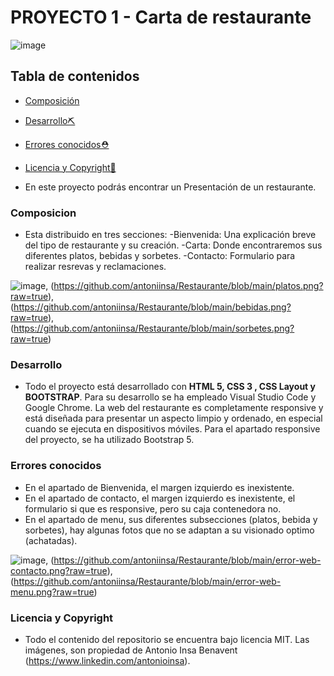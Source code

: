 # PROYECTO 1 - Carta de restaurante

![image](https://github.com/antoniinsa/Restaurante/blob/main/portada.png?raw=true)

## Tabla de contenidos

- [Composición](#composicion)
- [Desarrollo⛏️](#desarrollo)
- [Errores conocidos⛑️](#errores-conocidos)
- [Licencia y Copyright📃](#licencia-y-copyright)

- En este proyecto podrás encontrar un Presentación de un restaurante.

### Composicion
- Esta distribuido en tres secciones:
                                        -Bienvenida: Una explicación breve del tipo de restaurante y su creación.
                                        -Carta: Donde encontraremos sus diferentes platos, bebidas y sorbetes.
                                        -Contacto: Formulario para realizar resrevas y reclamaciones.

![image](https://github.com/antoniinsa/Restaurante/blob/main/portada.png?raw=true), (https://github.com/antoniinsa/Restaurante/blob/main/platos.png?raw=true), (https://github.com/antoniinsa/Restaurante/blob/main/bebidas.png?raw=true), (https://github.com/antoniinsa/Restaurante/blob/main/sorbetes.png?raw=true)

### Desarrollo
- Todo el proyecto está desarrollado con **HTML 5, CSS 3 , CSS Layout y BOOTSTRAP**. Para su desarrollo se ha empleado Visual Studio Code y Google Chrome. La web del restaurante es completamente responsive y está diseñada para presentar un aspecto limpio y ordenado, en especial cuando se ejecuta en dispositivos móviles. Para el apartado responsive del proyecto, se ha utilizado Bootstrap 5.


### Errores conocidos
- En el apartado de Bienvenida, el margen izquierdo es inexistente.
- En el apartado de contacto, el margen izquierdo es inexistente, el formulario si que es responsive, pero su caja contenedora no.
- En el apartado de menu, sus diferentes subsecciones (platos, bebida y sorbetes), hay algunas fotos que no se adaptan a su visionado optimo (achatadas).

![image](https://github.com/antoniinsa/Restaurante/blob/main/error-margen-izquierdo.png?raw=true), (https://github.com/antoniinsa/Restaurante/blob/main/error-web-contacto.png?raw=true), (https://github.com/antoniinsa/Restaurante/blob/main/error-web-menu.png?raw=true)

### Licencia y Copyright

- Todo el contenido del repositorio se encuentra bajo licencia MIT. Las imágenes, son propiedad de Antonio Insa Benavent (https://www.linkedin.com/antonioinsa).
